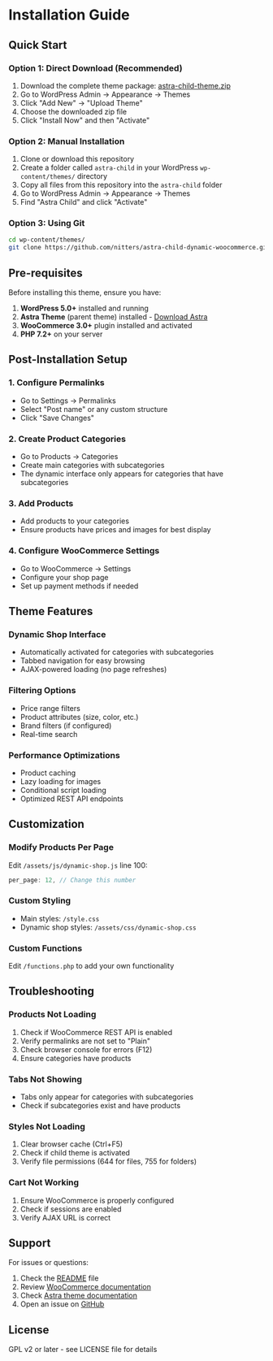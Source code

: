 # Installation Guide

## Quick Start

### Option 1: Direct Download (Recommended)
1. Download the complete theme package: [astra-child-theme.zip](../../releases/latest)
2. Go to WordPress Admin → Appearance → Themes
3. Click "Add New" → "Upload Theme"
4. Choose the downloaded zip file
5. Click "Install Now" and then "Activate"

### Option 2: Manual Installation
1. Clone or download this repository
2. Create a folder called `astra-child` in your WordPress `wp-content/themes/` directory
3. Copy all files from this repository into the `astra-child` folder
4. Go to WordPress Admin → Appearance → Themes
5. Find "Astra Child" and click "Activate"

### Option 3: Using Git
```bash
cd wp-content/themes/
git clone https://github.com/nitters/astra-child-dynamic-woocommerce.git astra-child
```

## Pre-requisites

Before installing this theme, ensure you have:

1. **WordPress 5.0+** installed and running
2. **Astra Theme** (parent theme) installed - [Download Astra](https://wordpress.org/themes/astra/)
3. **WooCommerce 3.0+** plugin installed and activated
4. **PHP 7.2+** on your server

## Post-Installation Setup

### 1. Configure Permalinks
- Go to Settings → Permalinks
- Select "Post name" or any custom structure
- Click "Save Changes"

### 2. Create Product Categories
- Go to Products → Categories
- Create main categories with subcategories
- The dynamic interface only appears for categories that have subcategories

### 3. Add Products
- Add products to your categories
- Ensure products have prices and images for best display

### 4. Configure WooCommerce Settings
- Go to WooCommerce → Settings
- Configure your shop page
- Set up payment methods if needed

## Theme Features

### Dynamic Shop Interface
- Automatically activated for categories with subcategories
- Tabbed navigation for easy browsing
- AJAX-powered loading (no page refreshes)

### Filtering Options
- Price range filters
- Product attributes (size, color, etc.)
- Brand filters (if configured)
- Real-time search

### Performance Optimizations
- Product caching
- Lazy loading for images
- Conditional script loading
- Optimized REST API endpoints

## Customization

### Modify Products Per Page
Edit `/assets/js/dynamic-shop.js` line 100:
```javascript
per_page: 12, // Change this number
```

### Custom Styling
- Main styles: `/style.css`
- Dynamic shop styles: `/assets/css/dynamic-shop.css`

### Custom Functions
Edit `/functions.php` to add your own functionality

## Troubleshooting

### Products Not Loading
1. Check if WooCommerce REST API is enabled
2. Verify permalinks are not set to "Plain"
3. Check browser console for errors (F12)
4. Ensure categories have products

### Tabs Not Showing
- Tabs only appear for categories with subcategories
- Check if subcategories exist and have products

### Styles Not Loading
1. Clear browser cache (Ctrl+F5)
2. Check if child theme is activated
3. Verify file permissions (644 for files, 755 for folders)

### Cart Not Working
1. Ensure WooCommerce is properly configured
2. Check if sessions are enabled
3. Verify AJAX URL is correct

## Support

For issues or questions:
1. Check the [README](README.md) file
2. Review [WooCommerce documentation](https://docs.woocommerce.com/)
3. Check [Astra theme documentation](https://wpastra.com/docs/)
4. Open an issue on [GitHub](https://github.com/nitters/astra-child-dynamic-woocommerce/issues)

## License

GPL v2 or later - see LICENSE file for details
